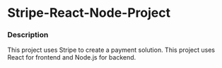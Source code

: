 # Stripe-React-Node-Project
 
### Description

This project uses Stripe to create a payment solution. This project uses React for frontend and Node.js for backend.
